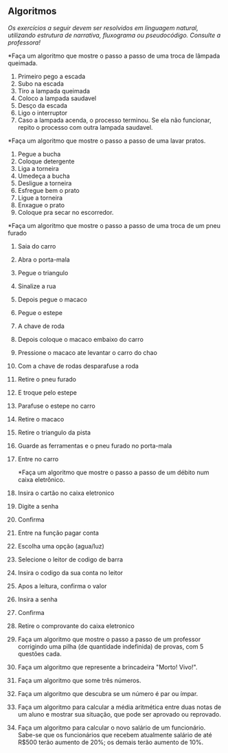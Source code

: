 ## Algoritmos

_Os exercícios a seguir devem ser resolvidos em linguagem natural, utilizando estrutura de narrativa, fluxograma ou pseudocódigo. Consulte a professora!_

*Faça um algoritmo que mostre o passo a passo de uma troca de lâmpada queimada.

1. Primeiro pego a escada
2. Subo na escada
3. Tiro a lampada queimada
4. Coloco a lampada saudavel
5. Desço da escada
6. Ligo o interruptor
7. Caso a lampada acenda, o processo terminou. Se ela não funcionar, repito o processo com outra lampada saudavel.

*Faça um algoritmo que mostre o passo a passo de uma lavar pratos.

1. Pegue a bucha
2. Coloque detergente
3. Liga a torneira
4. Umedeça a bucha
5. Desligue a torneira
6. Esfregue bem o prato
7. Ligue a torneira
8. Enxague o prato
9. Coloque pra secar no escorredor. 

*Faça um algoritmo que mostre o passo a passo de uma troca de um pneu furado

1. Saia do carro

2. Abra o porta-mala

3. Pegue o triangulo

4. Sinalize a rua

5. Depois pegue o macaco

6. Pegue o estepe 

7. A chave de roda

8. Depois coloque o macaco embaixo do carro

9. Pressione o macaco ate levantar o carro do chao

10. Com a chave de rodas desparafuse a roda

11. Retire o pneu furado 

12. E troque pelo estepe

13. Parafuse o estepe no carro

14. Retire o macaco 

15. Retire o triangulo da pista 

16. Guarde as ferramentas e o pneu furado no porta-mala

17. Entre no carro

    

    *Faça um algoritmo que mostre o passo a passo de um débito num caixa eletrônico.

  1. Insira o cartão no caixa eletronico
  2. Digite a senha
  3. Confirma
  4. Entre na função pagar conta
  5. Escolha uma opção (agua/luz)
  6. Selecione o leitor de codigo de barra
  7. Insira o codigo da sua conta no leitor
  8. Apos a leitura, confirma o valor
  9. Insira a senha
  10. Confirma
  11. Retire o comprovante do caixa eletronico

1. Faça um algoritmo que mostre o passo a passo de um professor corrigindo uma pilha (de quantidade indefinida) de provas, com 5 questões cada.
2. Faça um algoritmo que represente a brincadeira "Morto! Vivo!".
3. Faça um algoritmo que some três números.
4. Faça um algoritmo que descubra se um número é par ou ímpar.
5. Faça um algoritmo para calcular a média aritmética entre duas notas de um aluno e mostrar sua situação, que pode ser aprovado ou reprovado.
6. Faça um algoritmo para calcular o novo salário de um funcionário. Sabe-se que os funcionários que recebem atualmente salário de até R$500 terão aumento de 20%; os demais terão aumento de 10%.